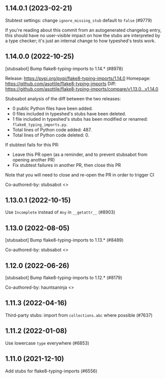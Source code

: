 ## 1.14.0.1 (2023-02-21)

Stubtest settings: change `ignore_missing_stub` default to `false` (#9779)

If you're reading about this commit from an autogenerated changelog entry, this should have no user-visible impact on how the stubs are interpreted by a type checker; it's just an internal change to how typeshed's tests work.

## 1.14.0.0 (2022-10-25)

[stubsabot] Bump flake8-typing-imports to 1.14.* (#8978)

Release: https://pypi.org/pypi/flake8-typing-imports/1.14.0
Homepage: https://github.com/asottile/flake8-typing-imports
Diff: https://github.com/asottile/flake8-typing-imports/compare/v1.13.0...v1.14.0

Stubsabot analysis of the diff between the two releases:
 - 0 public Python files have been added.
 - 0 files included in typeshed's stubs have been deleted.
 - 1 file included in typeshed's stubs has been modified or renamed: `flake8_typing_imports.py`.
 - Total lines of Python code added: 487.
 - Total lines of Python code deleted: 0.

If stubtest fails for this PR:
- Leave this PR open (as a reminder, and to prevent stubsabot from opening another PR)
- Fix stubtest failures in another PR, then close this PR

Note that you will need to close and re-open the PR in order to trigger CI

Co-authored-by: stubsabot <>

## 1.13.0.1 (2022-10-15)

Use `Incomplete` instead of `Any` in `__getattr__` (#8903)

## 1.13.0 (2022-08-05)

[stubsabot] Bump flake8-typing-imports to 1.13.* (#8489)

Co-authored-by: stubsabot <>

## 1.12.0 (2022-06-26)

[stubsabot] Bump flake8-typing-imports to 1.12.* (#8179)

Co-authored-by: hauntsaninja <>

## 1.11.3 (2022-04-16)

Third-party stubs: import from `collections.abc` where possible (#7637)

## 1.11.2 (2022-01-08)

Use lowercase `type` everywhere (#6853)

## 1.11.0 (2021-12-10)

Add stubs for flake8-typing-imports (#6556)

